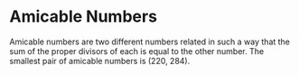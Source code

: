 # Amicable Numbers

Amicable numbers are two different numbers related in such a way that the sum of the proper divisors of each is equal to the other number. The smallest pair of amicable numbers is (220, 284).
